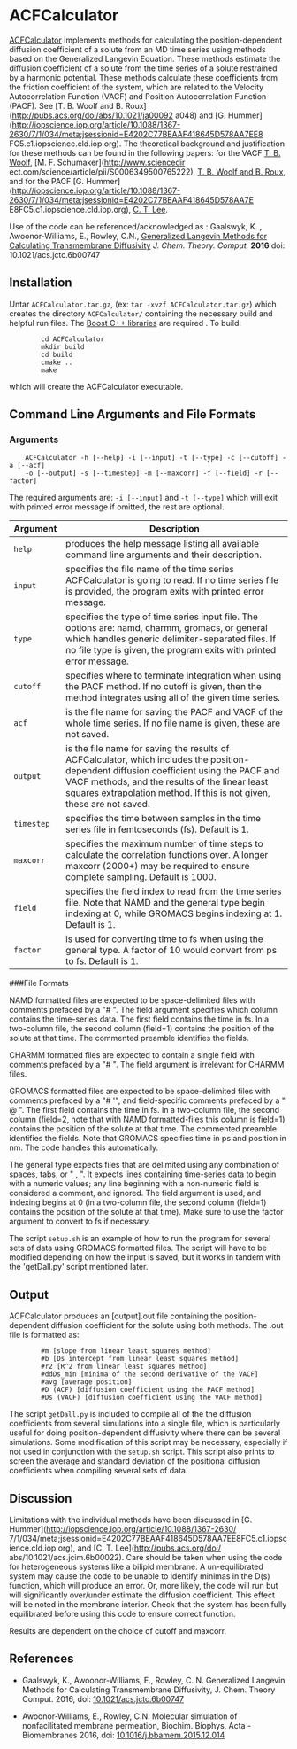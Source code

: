 ACFCalculator
=============

[ACFCalculator](https://github.com/RowleyGroup/ACFCalculator) implements methods for calculating the position-dependent diffusion coefficient of a solute from an MD time series using methods based on the Generalized Langevin Equation. These methods estimate the diffusion coefficient of a solute from the time series of a solute restrained by a harmonic potential. These methods calculate these coefficients from the friction coefficient of the system, which are related to the Velocity Autocorrelation Function (VACF) and Position Autocorrelation Function (PACF). See [T. B. Woolf and B. Roux](http://pubs.acs.org/doi/abs/10.1021/ja00092
a048) and [G. Hummer](http://iopscience.iop.org/article/10.1088/1367-2630/7/1/034/meta;jsessionid=E4202C77BEAAF418645D578AA7EE8
FC5.c1.iopscience.cld.iop.org). The theoretical background and justification for these methods can be found in the following 
papers: for the VACF [T. B. Woolf](http://www.ncbi.nlm.nih.gov/pmc/articles/PMC45285/), [M. F. Schumaker](http://www.sciencedir
ect.com/science/article/pii/S0006349500765222), [T. B. Woolf and B. Roux](http://pubs.acs.org/doi/abs/10.1021/ja00092a048), and 
for the PACF [G. Hummer](http://iopscience.iop.org/article/10.1088/1367-2630/7/1/034/meta;jsessionid=E4202C77BEAAF418645D578AA7E
E8FC5.c1.iopscience.cld.iop.org), [C. T. Lee](http://pubs.acs.org/doi/abs/10.1021/acs.jcim.6b00022).

Use of the code can be referenced/acknowledged as : Gaalswyk, K. , Awoonor-Williams, E.,  Rowley, C.N., 
[Generalized Langevin Methods for Calculating Transmembrane Diffusivity](http://pubs.acs.org/doi/abs/10.1021/acs.jctc.6b00747) *J. Chem. Theory. Comput.* **2016**  doi: 10.1021/acs.jctc.6b00747


Installation
------------

Untar `ACFCalculator.tar.gz`, (ex: `tar -xvzf ACFCalculator.tar.gz`) which creates the directory `ACFCalculator/` containing 
the necessary build and helpful run files. The [Boost C++ libraries](http://www.boost.org/) are required . To build:

```
		cd ACFCalculator
		mkdir build
		cd build
		cmake ..
		make
```

which will create the ACFCalculator executable.

Command Line Arguments and File Formats
---------------------------------------

### Arguments

```
	ACFCalculator -h [--help] -i [--input] -t [--type] -c [--cutoff] -a [--acf] 
	-o [--output] -s [--timestep] -m [--maxcorr] -f [--field] -r [--factor]
```

The required arguments are: `-i [--input]` and `-t [--type]` which will exit with printed error message if omitted, the rest 
are optional.

|Argument|Description|
|---|---|
|`help` | produces the help message listing all available command line arguments and their description.|
|`input` | specifies the file name of the time series ACFCalculator is going to read. If no time series file is provided, the program exits with printed error message.|
|`type` | specifies the type of time series input file. The options are: namd, charmm, gromacs, or general which handles generic delimiter-separated files. If no file type is given, the program exits with printed error message.|
|`cutoff` | specifies where to terminate integration when using the PACF method. If no cutoff is given, then the method integrates using all of the given time series.|
|`acf` | is the file name for saving the PACF and VACF of the whole time series. If no file name is given, these are not saved.
|`output` | is the file name for saving the results of ACFCalculator, which includes the position-dependent diffusion coefficient using the PACF and VACF methods, and the results of the linear least squares extrapolation method. If this is not given, these are not saved.|
|`timestep` | specifies the time between samples in the time series file in femtoseconds (fs). Default is 1.|
|`maxcorr` | specifies the maximum number of time steps to calculate the correlation functions over. A longer maxcorr (2000+) may be required to ensure complete sampling. Default is 1000.|
|`field` | specifies the field index to read from the time series file. Note that NAMD and the general type begin indexing at 0, while GROMACS begins indexing at 1. Default is 1.|
|`factor` | is used for converting time to fs when using the general type. A factor of 10 would convert from ps to fs. Default is 1.|

###File Formats

NAMD formatted files are expected to be space-delimited files with comments prefaced by a "\# ". The field argument specifies 
which column contains the time-series data. The first field contains the time in fs. In a two-column file, the second column 
(field=1) contains the position of the solute at that time. The commented preamble identifies the fields.

CHARMM formatted files are expected to contain a single field with comments prefaced by a "\# ". The field argument is 
irrelevant for CHARMM files.

GROMACS formatted files are expected to be space-delimited files with comments prefaced by a "\# '", and field-specific 
comments prefaced by a " @ ". The first field contains the time in fs. In a two-column file, the second column (field=2, note 
that with NAMD formatted-files this column is field=1) contains the position of the solute at that time. The commented preamble 
identifies the fields. Note that GROMACS specifies time in ps and position in nm. The code handles this automatically.

The general type expects files that are delimited using any combination of spaces, tabs, or " , ". It expects lines containing 
time-series data to begin with a numeric values; any line beginning with a non-numeric field is considered a comment, and 
ignored. The field argument is used, and indexing begins at 0 (in a two-column file, the second column (field=1) contains the 
position of the solute at that time). Make sure to use the factor argument to convert to fs if necessary.

The script `setup.sh` is an example of how to run the program for several sets of data using GROMACS formatted files. The 
script will have to be modified depending on how the input is saved, but it works in tandem with the 'getDall.py' script 
mentioned later. 

Output
------

ACFCalculator produces an [output].out file containing the position-dependent diffusion coefficient for the solute using both 
methods. The .out file is formatted as:

```
		#m [slope from linear least squares method]
		#b [Ds intercept from linear least squares method]
		#r2 [R^2 from linear least squares method]
		#ddDs_min [minima of the second derivative of the VACF]
		#avg [average position]
		#D (ACF) [diffusion coefficient using the PACF method]
		#Ds (VACF) [diffusion coefficient using the VACF method]
```		

The script `getDall.py` is included to compile all of the the diffusion coefficients from several simulations into a single 
file, which is particularly useful for doing position-dependent diffusivity where there can be several simulations. Some 
modification of this script may be necessary, especially if not used in conjunction with the `setup.sh` script. This script 
also prints to screen the average and standard deviation of the positional diffusion coefficients when compiling several sets 
of data.

Discussion
----------

Limitations with the individual methods have been discussed in [G. Hummer](http://iopscience.iop.org/article/10.1088/1367-2630/
7/1/034/meta;jsessionid=E4202C77BEAAF418645D578AA7EE8FC5.c1.iopscience.cld.iop.org), and [C. T. Lee](http://pubs.acs.org/doi/
abs/10.1021/acs.jcim.6b00022). Care should be taken when using the code for heterogeneous systems like a bilipid membrane. A 
un-equilibrated system may cause the code to be unable to identify minimas in the D(s) function, which will produce an error. 
Or, more likely, the code will run but will significantly over/under estimate the diffusion coefficient. This effect will be 
noted in the membrane interior. Check that the system has been fully equilibrated before using this code to ensure correct 
function.

Results are dependent on the choice of cutoff and maxcorr.


## References
* Gaalswyk, K., Awoonor-Williams, E., Rowley, C. N. Generalized Langevin Methods for Calculating Transmembrane Diffusivity, J. Chem. Theory Comput. 2016, doi: [10.1021/acs.jctc.6b00747](http://pubs.acs.org/doi/abs/10.1021/acs.jctc.6b00747)

* Awoonor-Williams, E., Rowley, C.N. Molecular simulation of nonfacilitated membrane permeation, Biochim. Biophys. Acta - Biomembranes 2016, doi: [10.1016/j.bbamem.2015.12.014](https://www.sciencedirect.com/science/article/pii/S0005273615004125)

